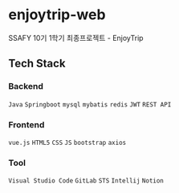# enjoytrip-web
SSAFY 10기 1학기 최종프로젝트 - EnjoyTrip

## Tech Stack
### Backend
`Java` `Springboot` `mysql` `mybatis` `redis` `JWT` `REST API`
### Frontend
`vue.js` `HTML5` `CSS` `JS` `bootstrap` `axios`
### Tool
`Visual Studio Code` `GitLab` `STS` `Intellij` `Notion`
